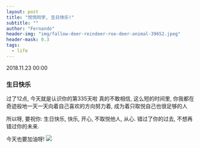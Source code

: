```yaml
---
layout: post
title: "悦悦同学, 生日快乐!"
subtitle: ""
author: "Fernando"
header-img: "img/fallow-deer-reindeer-roe-deer-animal-39652.jpeg"
header-mask: 0.3
tags:
  - life
---
```


2018.11.23 00:00
### 生日快乐

过了12点, 今天就是认识你的第335天啦
真的不敢相信, 这么短的时间里, 你我都在奇迹般地一天一天向着自己喜欢的方向努力着, 成为着只取悦自己也很足够的人

所以呀, 要祝你:
生日快乐, 快乐, 开心, 不取悦他人, 从心.
错过了你的过去, 不想再错过你的未来. 

今天也要加油呀!
![](https://img3.doubanio.com/view/photo/l/public/p2529346390.webp)
